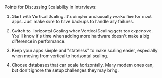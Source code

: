 Points for Discussing Scalability in Interviews:

1. Start with Vertical Scaling. It's simpler and usually works fine for most apps. Just make sure to have backups to handle any failures.

2. Switch to Horizontal Scaling when Vertical Scaling gets too expensive. You'll know it's time when adding more hardware doesn't make a big difference in performance.

3. Keep your apps simple and "stateless" to make scaling easier, especially when moving from vertical to horizontal scaling.

4. Choose databases that can scale horizontally. Many modern ones can, but don't ignore the setup challenges they may bring.